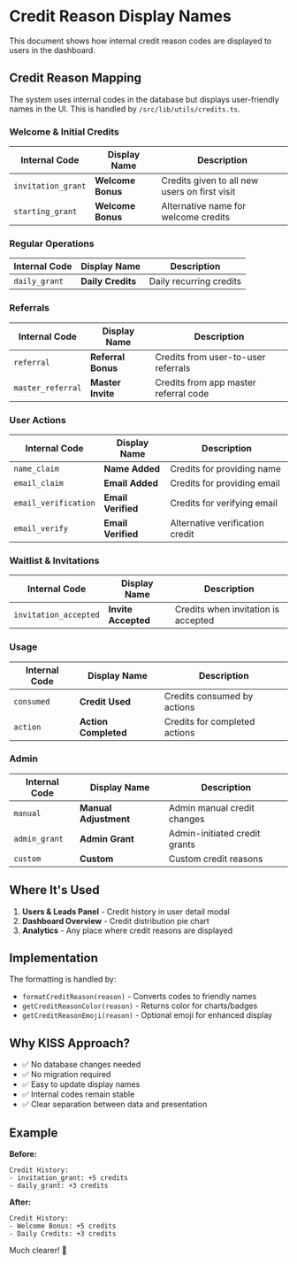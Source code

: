 # Credit Reason Display Names

This document shows how internal credit reason codes are displayed to users in the dashboard.

## Credit Reason Mapping

The system uses internal codes in the database but displays user-friendly names in the UI. This is handled by `/src/lib/utils/credits.ts`.

### Welcome & Initial Credits
| Internal Code | Display Name | Description |
|--------------|--------------|-------------|
| `invitation_grant` | **Welcome Bonus** | Credits given to all new users on first visit |
| `starting_grant` | **Welcome Bonus** | Alternative name for welcome credits |

### Regular Operations  
| Internal Code | Display Name | Description |
|--------------|--------------|-------------|
| `daily_grant` | **Daily Credits** | Daily recurring credits |

### Referrals
| Internal Code | Display Name | Description |
|--------------|--------------|-------------|
| `referral` | **Referral Bonus** | Credits from user-to-user referrals |
| `master_referral` | **Master Invite** | Credits from app master referral code |

### User Actions
| Internal Code | Display Name | Description |
|--------------|--------------|-------------|
| `name_claim` | **Name Added** | Credits for providing name |
| `email_claim` | **Email Added** | Credits for providing email |
| `email_verification` | **Email Verified** | Credits for verifying email |
| `email_verify` | **Email Verified** | Alternative verification credit |

### Waitlist & Invitations
| Internal Code | Display Name | Description |
|--------------|--------------|-------------|
| `invitation_accepted` | **Invite Accepted** | Credits when invitation is accepted |

### Usage
| Internal Code | Display Name | Description |
|--------------|--------------|-------------|
| `consumed` | **Credit Used** | Credits consumed by actions |
| `action` | **Action Completed** | Credits for completed actions |

### Admin
| Internal Code | Display Name | Description |
|--------------|--------------|-------------|
| `manual` | **Manual Adjustment** | Admin manual credit changes |
| `admin_grant` | **Admin Grant** | Admin-initiated credit grants |
| `custom` | **Custom** | Custom credit reasons |

## Where It's Used

1. **Users & Leads Panel** - Credit history in user detail modal
2. **Dashboard Overview** - Credit distribution pie chart
3. **Analytics** - Any place where credit reasons are displayed

## Implementation

The formatting is handled by:
- `formatCreditReason(reason)` - Converts codes to friendly names
- `getCreditReasonColor(reason)` - Returns color for charts/badges
- `getCreditReasonEmoji(reason)` - Optional emoji for enhanced display

## Why KISS Approach?

- ✅ No database changes needed
- ✅ No migration required
- ✅ Easy to update display names
- ✅ Internal codes remain stable
- ✅ Clear separation between data and presentation

## Example

**Before:**
```
Credit History:
- invitation_grant: +5 credits
- daily_grant: +3 credits
```

**After:**
```
Credit History:
- Welcome Bonus: +5 credits
- Daily Credits: +3 credits
```

Much clearer! 🎉
